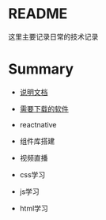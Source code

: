 # README

这里主要记录日常的技术记录

# Summary

* [说明文档](README.md)
* [需要下载的软件](software.md)

* reactnative

* 组件库搭建
* 视频直播
* css学习
* js学习
* html学习



